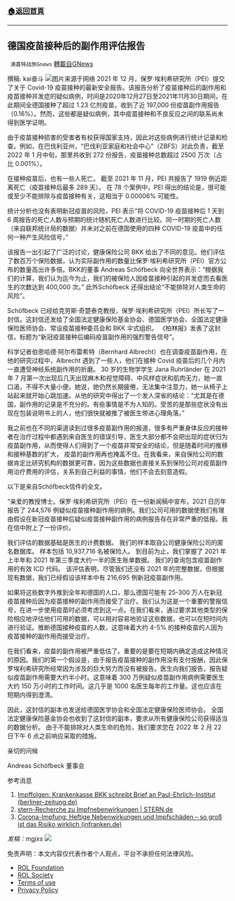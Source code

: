 ###  [:house:返回首頁](https://github.com/ourhimalayas/txt)
---


## 德国疫苗接种后的副作用评估报告
` 澳喜特战旅Gnews` [轉載自GNews](https://gnews.org/zh-hans/2063329/)

撰稿: kai奋斗
![](https://assets.gnews.org/wp-content/uploads/2022/02/253.jpg)图片来源于网络
2021 年 12 月，保罗·埃利希研究所（PEI）提交了关于 Covid-19 疫苗接种的最新安全报告。该报告分析了疫苗接种后的副作用和疫苗接种并发症的疑似病例，时间是2020年12月27日至2021年11月30日期间，在此期间全德国接种了超过 1.23 亿剂疫苗，收到了近 197,000 份疫苗副作用报告（0.16%）。然而，这些都是疑似病例，其中疫苗接种和不良反应之间的联系尚未得到医学证明。

由于疫苗接种损害的受害者有权获得国家支持，因此对这些病例进行统计记录和检查。例如，在巴伐利亚州，“巴伐利亚家庭和社会中心”（ZBFS）对此负责，截至 2022 年 1 月中旬，那里共收到 272 份报告，疫苗接种总数超过 2500 万次（占比 0.001%）。

在接种疫苗后，也有一些人死亡。 截至 2021 年 11 月，PEI 共报告了 1919 例近距离死亡（疫苗接种后最多 289 天）。 在 78 个案例中，PEI 得出的结论是，很可能或至少不能排除与疫苗接种有关，这相当于 0.00006% 可能性。

统计分析也没有表明新冠疫苗的风险，PEI 表示“将 COVID-19 疫苗接种后 1 天到 6 周报告的死亡人数与预期的统计随机死亡人数进行比较。同一时期的死亡人数（来自联邦统计局的数据）并未对之前在德国使用的四种 COVID-19 疫苗中的任何一种产生风险信号，”

该报告一出引起了广泛的讨论，健康保险公司 BKK 给出了不同的意见。他们评估了数百万个保险数据，认为实际副作用的数量比保罗·埃利希研究所（PEI）官方公布的数量高出许多倍。BKK的董事 Andreas Schöfbeck 向全世界表示：“根据我们的计算，我们认为迄今为止，我们的被保险人因疫苗接种引起的并发症而去看医生的次数达到 400,000 次。” 此外Schöfbeck 还得出结论“不能排除对人类生命的风险”。

Schöfbeck 已经给克劳斯·奇楚泰克教授，保罗·埃利希研究所（PEI）所长写了一封信。这封信还发给了全国法定健康保险基金协会、德国医学协会、全国法定健康保险医师协会、常设疫苗接种委员会和 BKK 伞式组织。 《柏林报》发表了这封信，标题为“新冠疫苗接种后编码疫苗副作用的强烈警告信号”。

科学记者伯恩哈德·阿尔布雷希特（Bernhard Albrecht）也在调查疫苗副作用，在他的研究过程中，Albrecht 遇到了一些人，他们在接种 Covid 疫苗后的几个月内一直遭受神经系统副作用的折磨。 30 岁的生物学学生 Jana Ruhrländer 在 2021 年 7 月第一次出现后几天出现麻木和视觉障碍、中风样症状和肌肉无力，她一直口渴，不得不大量小便。她说，她仍然长期疲倦，无法集中注意力，她一从椅子上站起来就开始心跳加速。从他的研究中得出了一个发人深省的结论：“尤其是在德国，副作用的记录是不充分的。有些事情是不为人知的。受苦的是那些症状没有出现在包装说明书上的人，他们很快就被推了被医生带进心理角落。”

我之前也在不同的渠道读到过很多疫苗副作用的报道，很多有严重身体反应的接种者在治疗过程中都遇到来自医生的错误引导，医生大部分都不会把出现的症状归为疫苗副作用，从而使得人们得到了一个疫苗非常安全的结论，但是随着时间的推移和接种基数的扩大， 疫苗的副作用再也掩盖不住。在我看来，来自保险公司的数据肯定比研究机构的数据更可靠，因为这些数据也直接关系到保险公司对疫苗副作用治疗费用的评估，关系到自己利益的事情，他们不会去刻意造假。

以下是来自Schöfbeck信件的全文。

“亲爱的教授博士。保罗·埃利希研究所（PEI）在一份新闻稿中宣布，2021 日历年报告了 244,576 例疑似疫苗接种副作用的病例。我们公司可用的数据使我们有理由假设在新冠疫苗接种后疑似疫苗接种副作用的病例报告存在非常严重的低报。我在信中附上了一份评价。

我们评估的数据基础是医生的计费数据。 我们的样本取自公司健康保险公司的匿名数据库。 样本包括 10,937,716 名被保险人。 到目前为止，我们掌握了 2021 年上半年和 2021 年第三季度大约一半的医生账单数据。 我们的查询包含疫苗副作用的有效 ICD 代码。 该评估表明，尽管我们还没有 2021 年的完整数据，但根据现有数据，我们已经假设该样本中有 216,695 例新冠疫苗副作用。

如果将这些数字外推到全年和德国的人口，那么德国可能有 25-300 万人在新冠疫苗接种后因为疫苗接种的副作用而接受了治疗。我们认为这是一个重要的警报信号，在进一步使用疫苗时必须考虑到这一点。在我们看来，通过要求其他类型的保险相应地评估他们可用的数据，可以相对容易地验证这些数据，也可以在短时间内进行验证。推断德国接种疫苗的人数，这意味着大约 4-5% 的接种疫苗的人因为疫苗接种的副作用而接受治疗。

在我们看来，疫苗的副作用被严重低估了。重要的是要在短期内确定造成这种情况的原因。我们的第一个假设是，由于报告疫苗接种的副作用没有支付报酬，因此保罗埃利希研究所经常因为涉及的巨大努力而没有被报告。医生向我们报告，报告疑似疫苗副作用需要大约半小时。这意味着 300 万例疑似疫苗副作用病例需要医生大约 150 万小时的工作时间。这几乎是 1000 名医生每年的工作量。这也应该在短期内得到澄清。

因此，这封信的副本也发送给德国医学协会和全国法定健康保险医师协会。 全国法定健康保险基金协会也收到了这封信的副本，要求从所有健康保险公司获得适当的数据分析。 由于不能排除对人类生命的危险，我们要求您在 2022 年 2 月 22 日下午 6 点之前响应采取的措施。

亲切的问候

Andreas Schöfbeck 董事会

参考消息

1. [Impffolgen: Krankenkasse BKK schreibt Brief an Paul-Ehrlich-Institut (berliner-zeitung.de)](https://www.berliner-zeitung.de/news/impffolgen-krankenkasse-bkk-schreibt-brief-an-paul-ehrlich-institut-li.213676)
2. [stern-Recherche zu Impfnebenwirkungen | STERN.de](https://www.stern.de/gesundheit/stern-recherche-zu-impfnebenwirkungen-31645428.html)
3. [Corona-Impfung: Heftige Nebenwirkungen und Impfschäden – so groß ist das Risiko wirklich (infranken.de)](https://www.infranken.de/ueberregional/deutschland/heftige-nebenwirkungen-und-impfschaeden-nach-corona-impfung-wie-gross-ist-das-risiko-wirklich-art-5376902)


*发稿：mgjxs*
![](https://assets.gnews.org/wp-content/uploads/2022/02/TUBIAO-X.jpg)
 

免责声明：本文内容仅代表作者个人观点，平台不承担任何法律风险。

- [ROL Foundation](https://rolfoundation.org/)
- [ROL Society](https://rolsociety.org/)
- [Terms of use](https://gnews.org/terms-of-use-3/)
- [Privacy Policy](https://gnews.org/privacy-policy/)
